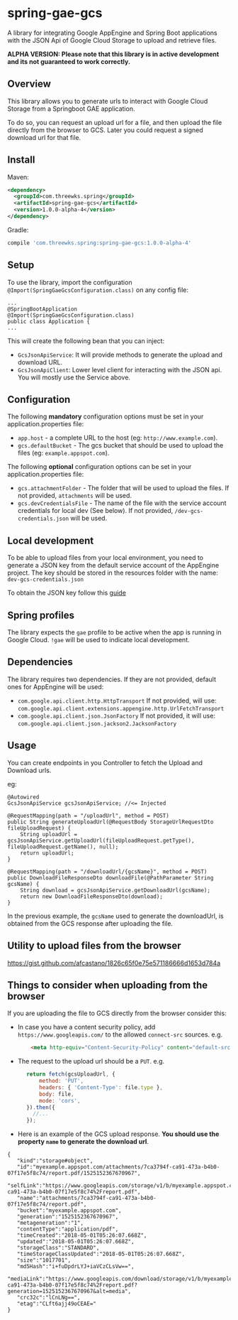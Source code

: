 # spring-gae-gcs
A library for integrating Google AppEngine and Spring Boot applications with the JSON Api of Google Cloud Storage to upload and retrieve files.

**ALPHA VERSION: Please note that this library is in active development and its not guaranteed to work correctly.**

Overview
--------

This library allows you to generate urls to interact with Google Cloud Storage from a Springboot GAE application.

To do so, you can request an upload url for a file, and then upload the file directly from the browser to GCS. 
Later you could request a signed download url for that file. 

Install
-------
Maven: 
```xml
<dependency>
  <groupId>com.threewks.spring</groupId>
  <artifactId>spring-gae-gcs</artifactId>
  <version>1.0.0-alpha-4</version>
</dependency>
```

Gradle:
```groovy
compile 'com.threewks.spring:spring-gae-gcs:1.0.0-alpha-4'
```


Setup
-----

To use the library, import the configuration `@Import(SpringGaeGcsConfiguration.class)` on any config file:

    ...
    @SpringBootApplication
    @Import(SpringGaeGcsConfiguration.class)
    public class Application {
    ...

This will create the following bean that you can inject:
- `GcsJsonApiService`: It will provide methods to generate the upload and download URL.
- `GcsJsonApiClient`: Lower level client for interacting with the JSON api. You will mostly use the Service above.

Configuration
-------------

The following **mandatory** configuration options must be set in your application.properties file:

- `app.host` - a complete URL to the host (eg: `http://www.example.com`).
- `gcs.defaultBucket` - The gcs bucket that should be used to upload the files (eg: `example.appspot.com`).

The following **optional** configuration options can be set in your application.properties file:
- `gcs.attachmentFolder` - The folder that will be used to upload the files. If not provided, `attachments` will be used.
- `gcs.devCredentialsFile` - The name of the file with the service account credentials for local dev (See below).
If not provided, `/dev-gcs-credentials.json` will be used.


Local development
------------------
To be able to upload files from your local environment, you need to generate a JSON key from the default service account of the AppEngine project.
The key should be stored in the resources folder with the name: `dev-gcs-credentials.json`

To obtain the JSON key follow this [guide](https://cloud.google.com/iam/docs/creating-managing-service-account-keys)

Spring profiles
-----------------
The library expects the `gae` profile to be active when the app is running in Google Cloud. `!gae` will be used to indicate local development. 

Dependencies
------------

The library requires two dependencies. If they are not provided, default ones for AppEngine will be used:

- `com.google.api.client.http.HttpTransport` If not provided, will use: `com.google.api.client.extensions.appengine.http.UrlFetchTransport`
- `com.google.api.client.json.JsonFactory` If not provided, it will use: `com.google.api.client.json.jackson2.JacksonFactory`


Usage
-----

You can create endpoints in you Controller to fetch the Upload and Download urls.

eg:
     
```$java                
@Autowired
GcsJsonApiService gcsJsonApiService; //<= Injected
 
@RequestMapping(path = "/uploadUrl", method = POST)
public String generateUploadUrl(@RequestBody StorageUrlRequestDto fileUploadRequest) {
    String uploadUrl = gcsJsonApiService.getUploadUrl(fileUploadRequest.getType(), fileUploadRequest.getName(), null);
    return uploadUrl;
}

@RequestMapping(path = "/downloadUrl/{gcsName}", method = POST)
public DownloadFileResponseDto downloadFile(@PathParameter String gcsName) {
    String download = gcsJsonApiService.getDownloadUrl(gcsName);
    return new DownloadFileResponseDto(download);
}
```                

In the previous example, the `gcsName` used to generate the downloadUrl, is obtained from the GCS response after uploading the file.


Utility to upload files from the browser
-----------------------------------------
https://gist.github.com/afcastano/1826c65f0e75e571186666d1653d784a

Things to consider when uploading from the browser
---------------------------------------------------
If you are uploading the file to GCS directly from the browser consider this:
- In case you have a content security policy, add `https://www.googleapis.com/` to the allowed `connect-src` sources. e.g.
  
  ```html
      <meta http-equiv="Content-Security-Policy" content="default-src 'self'; connect-src 'self' https://www.googleapis.com/; script-src 'self'"> 
  ```
   
- The request to the upload url should be a `PUT`. e.g.
```javascript
      return fetch(gcsUploadUrl, {
          method: 'PUT',
          headers: { 'Content-Type': file.type },
          body: file,
          mode: 'cors',
      }).then({
        //...
      });
```

- Here is an example of the GCS upload response. **You should use the property `name` to generate the download url**.

```$json
{  
   "kind":"storage#object",
   "id":"myexample.appspot.com/attachments/7ca3794f-ca91-473a-b4b0-07f17e5f8c74/report.pdf/1525152367670967",
   "selfLink":"https://www.googleapis.com/storage/v1/b/myexample.appspot.com/o/attachments%2F7ca3794f-ca91-473a-b4b0-07f17e5f8c74%2Freport.pdf",
   "name":"attachments/7ca3794f-ca91-473a-b4b0-07f17e5f8c74/report.pdf",
   "bucket":"myexample.appspot.com",
   "generation":"1525152367670967",
   "metageneration":"1",
   "contentType":"application/pdf",
   "timeCreated":"2018-05-01T05:26:07.668Z",
   "updated":"2018-05-01T05:26:07.668Z",
   "storageClass":"STANDARD",
   "timeStorageClassUpdated":"2018-05-01T05:26:07.668Z",
   "size":"1017701",
   "md5Hash":"i+fuDpdrLYJ+iaVCzCLsVw==",
   "mediaLink":"https://www.googleapis.com/download/storage/v1/b/myexample.appspot.com/o/attachments%2F7ca3794f-ca91-473a-b4b0-07f17e5f8c74%2Freport.pdf?generation=1525152367670967&alt=media",
   "crc32c":"lCnLNg==",
   "etag":"CLft6ajj49oCEAE="
}
```
